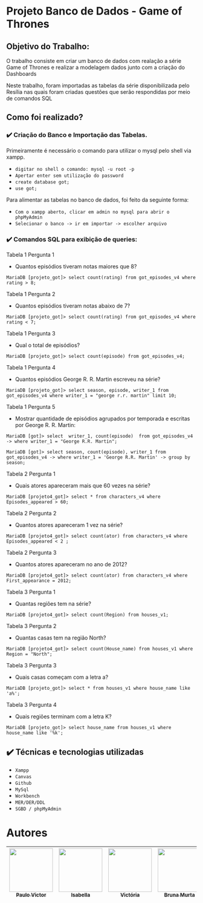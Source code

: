 # Projeto Banco de Dados - Game of Thrones

## Objetivo do Trabalho:

<p> O trabalho consiste em criar um banco de dados com realação a série Game of Thrones e realizar a modelagem dados junto com a criação do Dashboards</p> 

<p> Neste trabalho, foram importadas as tabelas da série disponibilizada pelo Resília nas quais foram criadas questões que serão respondidas por meio de comandos SQL</p>

## Como foi realizado?

### ✔️ Criação do Banco e Importação das Tabelas.

<p> Primeiramente é necessário o comando para utilizar o mysql pelo shell via xampp.


 -  ``digitar no shell o comando: mysql -u root -p``
 -  ``Apertar enter sem utilização do password``
 -  ``create database got;``
 -  ``use got;``

Para alimentar as tabelas no banco de dados, foi feito da seguinte forma:

 -  ``Com o xampp aberto, clicar em admin no mysql para abrir o phpMyAdmin``
 -  ``Selecionar o banco -> ir em importar -> escolher arquivo ``
</p>

### ✔️ Comandos SQL para exibição de queries:

Tabela 1 Pergunta 1

- <p> Quantos episódios tiveram notas maiores que 8? </p>

``MariaDB [projeto_got]> select count(rating) from got_episodes_v4 where rating > 8;``



Tabela 1 Pergunta 2

- <p> Quantos episódios tiveram notas abaixo de 7? </p>

``MariaDB [projeto_got]> select count(rating) from got_episodes_v4 where rating < 7;``

Tabela 1 Pergunta 3

- Qual o total de episódios?

``MariaDB [projeto_got]> select count(episode) from got_episodes_v4;``

Tabela 1 Pergunta 4

- Quantos episódios George R. R. Martin escreveu na série? 

``MariaDB [projeto_got]> select season, episode, writer_1 from got_episodes_v4 where writer_1 = "george r.r. martin" limit 10;``

Tabela 1 Pergunta 5

- Mostrar quantidade de episódios agrupados por temporada e escritas por George R. R. Martin:

``MariaDB [got]> select  writer_1, count(episode)  from got_episodes_v4
    -> where writer_1 = "George R.R. Martin";``

``MariaDB [got]> select season, count(episode), writer_1 from got_episodes_v4
    -> where writer_1 = 'George R.R. Martin'
    -> group by season;``
    
    
Tabela 2 Pergunta 1

- Quais atores apareceram mais que 60 vezes na série?

``MariaDB [projeto4_got]> select * from characters_v4 where Episodes_appeared > 60;``

Tabela 2 Pergunta 2

- Quantos atores apareceram 1 vez na série?

``MariaDB [projeto4_got]> select count(ator) from characters_v4 where  Episodes_appeared < 2 ;``

Tabela 2 Pergunta 3

- Quantos atores apareceram no ano de 2012?

``MariaDB [projeto4_got]> select count(ator) from characters_v4 where First_appearance = 2012;``

Tabela 3 Pergunta 1

- Quantas regiões tem na série?

``MariaDB [projeto4_got]> select count(Region) from houses_v1;``

Tabela 3 Pergunta 2

- Quantas casas tem na região North? 

``MariaDB [projeto4_got]> select count(House_name) from houses_v1 where Region = "North";``

Tabela 3 Pergunta 3

- Quais casas começam com a letra a?

``MariaDB [projeto_got]> select * from houses_v1 where house_name like 'a%';``

Tabela 3 Pergunta 4

-  Quais regiões terminam com a letra K? 

``MariaDB [projeto_got]> select house_name from houses_v1 where house_name like '%k';``


##  ✔️ Técnicas e tecnologias utilizadas

-  ``Xampp``
-  ``Canvas``
-  ``Github``
-  ``MySql``
-  ``Workbench``
-  ``MER/DER/DDL``
-  ``SGBD / phpMyAdmin``

# Autores

| [<img src="https://avatars.githubusercontent.com/u/114115311?v=4" width=115><br><sub>Paulo Victor</sub>](https://github.com/pevehdev)  |  [<img src="https://avatars.githubusercontent.com/u/81197504?v=4" width=115><br><sub>Isabella</sub>](https://github.com/Isabellabarroos) |  [<img src="https://avatars.githubusercontent.com/u/114196729?v=4" width=115><br><sub>Victória</sub>](https://github.com/Vic-Carvalho)  | [<img src="https://avatars.githubusercontent.com/u/114114906?v=4" width=115><br><sub>Bruna Murta</sub>](https://github.com/brumurta) | [<img src="https://avatars.githubusercontent.com/u/114115205?v=4" width=115><br><sub>Andriele</sub>](https://github.com/Andriele92) |
| :---: | :---: | :---: | :---: | :---: |
